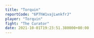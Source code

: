```yaml
---
title: "Torquin"
reportCode: "6P7hW1vajLwnkfrJ"
player: "Torquin"
fight: "The Curator"
date: 2021-10-01T19:23:51.380000+00:00
---
```

